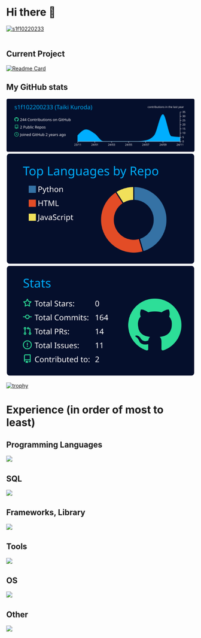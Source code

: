# Hi there 👋

<a href="https://github.com/s1f10220233/s1f10220233/">
<img src="https://komarev.com/ghpvc/?username=s1f10220233" alt="s1f10220233" />
</a>
<br /><br />

## Current Project
[![Readme Card](https://github-readme-stats.vercel.app/api/pin/?username=s1f10220227&repo=sleep-comm-ai&theme=algolia)](https://github.com/s1f10220227/sleep-comm-ai)

## My GitHub stats
[![](https://raw.githubusercontent.com/s1f102200233/s1f102200233/main/profile-summary-card-output/algolia/0-profile-details.svg)](https://github.com/vn7n24fzkq/github-profile-summary-cards)
[![](https://raw.githubusercontent.com/s1f102200233/s1f102200233/main/profile-summary-card-output/algolia/1-repos-per-language.svg)](https://github.com/vn7n24fzkq/github-profile-summary-cards)[![](https://raw.githubusercontent.com/s1f102200233/s1f102200233/main/profile-summary-card-output/algolia/3-stats.svg)](https://github.com/vn7n24fzkq/github-profile-summary-cards) 

[![trophy](https://github-profile-trophy.vercel.app/?username=s1f102200233&theme=algolia)](https://github.com/ryo-ma/github-profile-trophy)

# Experience (in order of most to least)
## Programming Languages
<img src="https://skillicons.dev/icons?i=python,c,java,arduino,js" />

## SQL
<img src="https://skillicons.dev/icons?i=sqlite,postgresql,mongodb" />

## Frameworks, Library
<img src="https://skillicons.dev/icons?i=django,bootstrap,sklearn,tensorflow,react" />

## Tools
<img src="https://skillicons.dev/icons?i=vscode,git,github,arduino,docker,notion,discord,unity" />

## OS
<img src="https://skillicons.dev/icons?i=windows,ubuntu,linux" />

## Other
<img src="https://skillicons.dev/icons?i=html,css,nodejs,md" />

<!--
**s1f102200233/s1f102200233** is a ✨ _special_ ✨ repository because its `README.md` (this file) appears on your GitHub profile.

Here are some ideas to get you started:

- 🔭 I’m currently working on ...
- 🌱 I’m currently learning ...
- 👯 I’m looking to collaborate on ...
- 🤔 I’m looking for help with ...
- 💬 Ask me about ...
- 📫 How to reach me: ...
- 😄 Pronouns: ...
- ⚡ Fun fact: ...
-->
